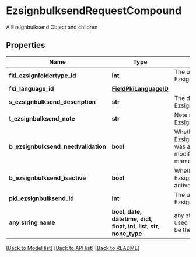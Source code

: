 # EzsignbulksendRequestCompound

A Ezsignbulksend Object and children

## Properties
Name | Type | Description | Notes
------------ | ------------- | ------------- | -------------
**fki_ezsignfoldertype_id** | **int** | The unique ID of the Ezsignfoldertype. | 
**fki_language_id** | [**FieldPkiLanguageID**](FieldPkiLanguageID.md) |  | 
**s_ezsignbulksend_description** | **str** | The description of the Ezsignbulksend | 
**t_ezsignbulksend_note** | **str** | Note about the Ezsignbulksend | 
**b_ezsignbulksend_needvalidation** | **bool** | Whether the Ezsigntemplatepackage was automatically modified and needs a manual validation | 
**b_ezsignbulksend_isactive** | **bool** | Whether the Ezsignbulksend is active or not | 
**pki_ezsignbulksend_id** | **int** | The unique ID of the Ezsignbulksend | [optional] 
**any string name** | **bool, date, datetime, dict, float, int, list, str, none_type** | any string name can be used but the value must be the correct type | [optional]

[[Back to Model list]](../README.md#documentation-for-models) [[Back to API list]](../README.md#documentation-for-api-endpoints) [[Back to README]](../README.md)


